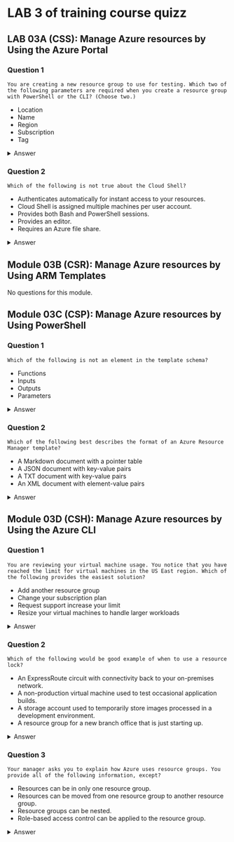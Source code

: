 # LAB 3 of training course quizz

## LAB 03A (CSS): Manage Azure resources by Using the Azure Portal

### Question 1

`You are creating a new resource group to use for testing. Which two of the following parameters are required when you create a resource group with PowerShell or the CLI? (Choose two.)`

- Location
- Name
- Region
- Subscription
- Tag

<details>
    <summary>Answer</summary>

    - Location
    - Name

    > Why?

    Location and Name are required when you create a resource group with PowerShell or the CLI.

</details>

### Question 2

`Which of the following is not true about the Cloud Shell?`

- Authenticates automatically for instant access to your resources.
- Cloud Shell is assigned multiple machines per user account.
- Provides both Bash and PowerShell sessions.
- Provides an editor.
- Requires an Azure file share.

<details>
    <summary>Answer</summary>

    Requires an Azure file share.

    > Why?

    Cloud Shell does not require an Azure file share.

</details>

## Module 03B (CSR): Manage Azure resources by Using ARM Templates

No questions for this module.

## Module 03C (CSP): Manage Azure resources by Using PowerShell

### Question 1

`Which of the following is not an element in the template schema?`

- Functions
- Inputs
- Outputs
- Parameters

<details>
    <summary>Answer</summary>

    Inputs

    > Why?

    Inputs are not an element in the template schema.

</details>

### Question 2

`Which of the following best describes the format of an Azure Resource Manager template?`

- A Markdown document with a pointer table
- A JSON document with key-value pairs
- A TXT document with key-value pairs
- An XML document with element-value pairs

<details>
    <summary>Answer</summary>

    A JSON document with key-value pairs

    > Why?

    A JSON document with key-value pairs is the format of an Azure Resource Manager template.

</details>

## Module 03D (CSH): Manage Azure resources by Using the Azure CLI

### Question 1

`You are reviewing your virtual machine usage. You notice that you have reached the limit for virtual machines in the US East region. Which of the following provides the easiest solution?`

- Add another resource group
- Change your subscription plan
- Request support increase your limit
- Resize your virtual machines to handle larger workloads

<details>
    <summary>Answer</summary>

    Request support increase your limit

    > Why?

    Request support increase your limit is the easiest solution.    
</details>

### Question 2

`Which of the following would be good example of when to use a resource lock?`

- An ExpressRoute circuit with connectivity back to your on-premises network.
- A non-production virtual machine used to test occasional application builds.
- A storage account used to temporarily store images processed in a development environment.
- A resource group for a new branch office that is just starting up.

<details>
    <summary>Answer</summary>

    A non-production virtual machine used to test occasional application builds.

    > Why?

    A non-production virtual machine used to test occasional application builds is a good example of when to use a resource lock.

</details>

### Question 3

`Your manager asks you to explain how Azure uses resource groups. You provide all of the following information, except?`

- Resources can be in only one resource group.
- Resources can be moved from one resource group to another resource group.
- Resource groups can be nested.
- Role-based access control can be applied to the resource group.

<details>
    <summary>Answer</summary>

    Resource groups can be nested.

    > Why?

    Resource groups cannot be nested.

</details>
